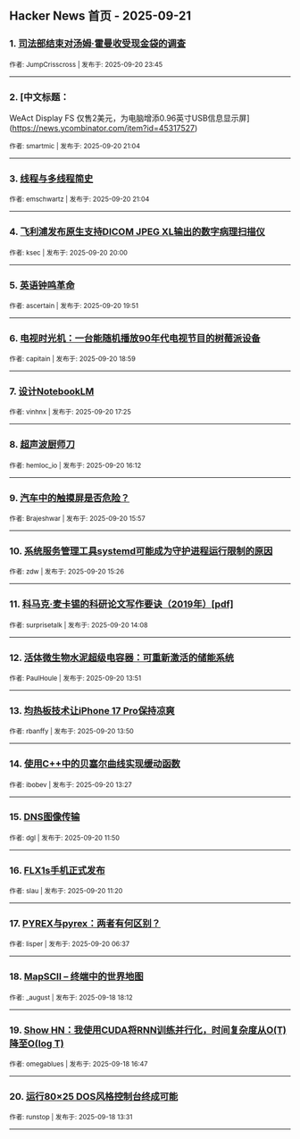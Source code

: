 ## Hacker News 首页 - 2025-09-21


### 1. [司法部结束对汤姆·霍曼收受现金袋的调查](https://news.ycombinator.com/item?id=45318657)

<sub>作者: JumpCrisscross | 发布于: 2025-09-20 23:45</sub>

---

### 2. [中文标题：
WeAct Display FS 仅售2美元，为电脑增添0.96英寸USB信息显示屏](https://news.ycombinator.com/item?id=45317527)

<sub>作者: smartmic | 发布于: 2025-09-20 21:04</sub>

---

### 3. [线程与多线程简史](https://news.ycombinator.com/item?id=45317526)

<sub>作者: emschwartz | 发布于: 2025-09-20 21:04</sub>

---

### 4. [飞利浦发布原生支持DICOM JPEG XL输出的数字病理扫描仪](https://news.ycombinator.com/item?id=45316833)

<sub>作者: ksec | 发布于: 2025-09-20 20:00</sub>

---

### 5. [英语钟鸣革命](https://news.ycombinator.com/item?id=45316744)

<sub>作者: ascertain | 发布于: 2025-09-20 19:51</sub>

---

### 6. [电视时光机：一台能随机播放90年代电视节目的树莓派设备](https://news.ycombinator.com/item?id=45316244)

<sub>作者: capitain | 发布于: 2025-09-20 18:59</sub>

---

### 7. [设计NotebookLM](https://news.ycombinator.com/item?id=45315312)

<sub>作者: vinhnx | 发布于: 2025-09-20 17:25</sub>

---

### 8. [超声波厨师刀](https://news.ycombinator.com/item?id=45314592)

<sub>作者: hemloc_io | 发布于: 2025-09-20 16:12</sub>

---

### 9. [汽车中的触摸屏是否危险？](https://news.ycombinator.com/item?id=45314432)

<sub>作者: Brajeshwar | 发布于: 2025-09-20 15:57</sub>

---

### 10. [系统服务管理工具systemd可能成为守护进程运行限制的原因](https://news.ycombinator.com/item?id=45314157)

<sub>作者: zdw | 发布于: 2025-09-20 15:26</sub>

---

### 11. [科马克·麦卡锡的科研论文写作要诀（2019年）[pdf]](https://news.ycombinator.com/item?id=45313557)

<sub>作者: surprisetalk | 发布于: 2025-09-20 14:08</sub>

---

### 12. [活体微生物水泥超级电容器：可重新激活的储能系统](https://news.ycombinator.com/item?id=45313418)

<sub>作者: PaulHoule | 发布于: 2025-09-20 13:51</sub>

---

### 13. [均热板技术让iPhone 17 Pro保持凉爽](https://news.ycombinator.com/item?id=45313415)

<sub>作者: rbanffy | 发布于: 2025-09-20 13:50</sub>

---

### 14. [使用C++中的贝塞尔曲线实现缓动函数](https://news.ycombinator.com/item?id=45313194)

<sub>作者: ibobev | 发布于: 2025-09-20 13:27</sub>

---

### 15. [DNS图像传输](https://news.ycombinator.com/item?id=45312515)

<sub>作者: dgl | 发布于: 2025-09-20 11:50</sub>

---

### 16. [FLX1s手机正式发布](https://news.ycombinator.com/item?id=45312326)

<sub>作者: slau | 发布于: 2025-09-20 11:20</sub>

---

### 17. [PYREX与pyrex：两者有何区别？](https://news.ycombinator.com/item?id=45310995)

<sub>作者: lisper | 发布于: 2025-09-20 06:37</sub>

---

### 18. [MapSCII – 终端中的世界地图](https://news.ycombinator.com/item?id=45293012)

<sub>作者: _august | 发布于: 2025-09-18 18:12</sub>

---

### 19. [Show HN：我使用CUDA将RNN训练并行化，时间复杂度从O(T)降至O(log T)](https://news.ycombinator.com/item?id=45291903)

<sub>作者: omegablues | 发布于: 2025-09-18 16:47</sub>

---

### 20. [运行80×25 DOS风格控制台终成可能](https://news.ycombinator.com/item?id=45289481)

<sub>作者: runstop | 发布于: 2025-09-18 13:31</sub>

---
